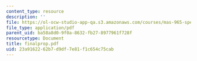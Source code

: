 ```yaml
---
content_type: resource
description: ''
file: https://ol-ocw-studio-app-qa.s3.amazonaws.com/courses/mas-965-special-topics-in-media-technology-cooperative-machines-fall-2003/23a9162262b7d9df7e81f1c654c75cab_finalprop.pdf
file_type: application/pdf
parent_uid: ba58a8d0-9f0a-8632-fb27-8977961f728f
resourcetype: Document
title: finalprop.pdf
uid: 23a91622-62b7-d9df-7e81-f1c654c75cab
---
```

